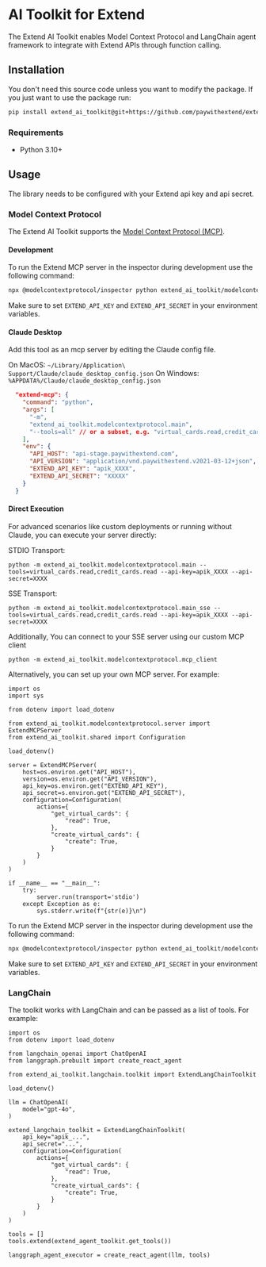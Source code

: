 # AI Toolkit for Extend

The Extend AI Toolkit enables Model Context Protocol and LangChain agent framework to integrate with Extend APIs
through function calling.

## Installation

You don't need this source code unless you want to modify the package. If you just
want to use the package run:

```sh
pip install extend_ai_toolkit@git+https://github.com/paywithextend/extend-ai-toolkit@development
```

### Requirements

- Python 3.10+

## Usage

The library needs to be configured with your Extend api key and api secret.

### Model Context Protocol

The Extend AI Toolkit supports the [Model Context Protocol (MCP)](https://modelcontextprotocol.com/).

#### Development

To run the Extend MCP server in the inspector during development use the following command:

```bash
npx @modelcontextprotocol/inspector python extend_ai_toolkit/modelcontextprotocol/main.py --tools=virtual_cards.read,credit_cards.read
```

Make sure to set `EXTEND_API_KEY` and `EXTEND_API_SECRET` in your environment variables.

#### Claude Desktop

Add this tool as an mcp server by editing the Claude config file.

On MacOS: `~/Library/Application\ Support/Claude/claude_desktop_config.json`
On Windows: `%APPDATA%/Claude/claude_desktop_config.json`

```json
  "extend-mcp": {
    "command": "python",
    "args": [
      "-m",
      "extend_ai_toolkit.modelcontextprotocol.main",
      "--tools=all" // or a subset, e.g. "virtual_cards.read,credit_cards.read"
    ],
    "env": {
      "API_HOST": "api-stage.paywithextend.com",
      "API_VERSION": "application/vnd.paywithextend.v2021-03-12+json",
      "EXTEND_API_KEY": "apik_XXXX",
      "EXTEND_API_SECRET": "XXXXX"
    }
  }
```

#### Direct Execution

For advanced scenarios like custom deployments or running without Claude, you can execute your server directly:


STDIO Transport:
```
python -m extend_ai_toolkit.modelcontextprotocol.main --tools=virtual_cards.read,credit_cards.read --api-key=apik_XXXX --api-secret=XXXX
```

SSE Transport:
```
python -m extend_ai_toolkit.modelcontextprotocol.main_sse --tools=virtual_cards.read,credit_cards.read --api-key=apik_XXXX --api-secret=XXXX
```

Additionally, You can connect to your SSE server using our custom MCP client

```
python -m extend_ai_toolkit.modelcontextprotocol.mcp_client 
```

Alternatively, you can set up your own MCP server. For example:

```
import os
import sys

from dotenv import load_dotenv

from extend_ai_toolkit.modelcontextprotocol.server import ExtendMCPServer
from extend_ai_toolkit.shared import Configuration

load_dotenv()

server = ExtendMCPServer(
    host=os.environ.get("API_HOST"),
    version=os.environ.get("API_VERSION"),
    api_key=os.environ.get("EXTEND_API_KEY"),
    api_secret=s.environ.get("EXTEND_API_SECRET"),
    configuration=Configuration(
        actions={
            "get_virtual_cards": {
                "read": True,
            },
            "create_virtual_cards": {
                "create": True,
            }
        }
    )
)

if __name__ == "__main__":
    try:
        server.run(transport='stdio')
    except Exception as e:
        sys.stderr.write(f"{str(e)}\n")
```

To run the Extend MCP server in the inspector during development use the following command:

```bash
npx @modelcontextprotocol/inspector python extend_ai_toolkit/modelcontextprotocol/main.py --tools=virtual_cards.read,credit_cards.read
```

Make sure to set `EXTEND_API_KEY` and `EXTEND_API_SECRET` in your environment variables.


### LangChain

The toolkit works with LangChain and can be passed as a list of tools. For example:

```
import os
from dotenv import load_dotenv

from langchain_openai import ChatOpenAI
from langgraph.prebuilt import create_react_agent

from extend_ai_toolkit.langchain.toolkit import ExtendLangChainToolkit

load_dotenv()

llm = ChatOpenAI(
    model="gpt-4o",
)

extend_langchain_toolkit = ExtendLangChainToolkit(
    api_key="apik_...",
    api_secret="...",
    configuration=Configuration(
        actions={
            "get_virtual_cards": {
                "read": True,
            },
            "create_virtual_cards": {
                "create": True,
            }
        }
    )
)

tools = []
tools.extend(extend_agent_toolkit.get_tools())

langgraph_agent_executor = create_react_agent(llm, tools)
```
